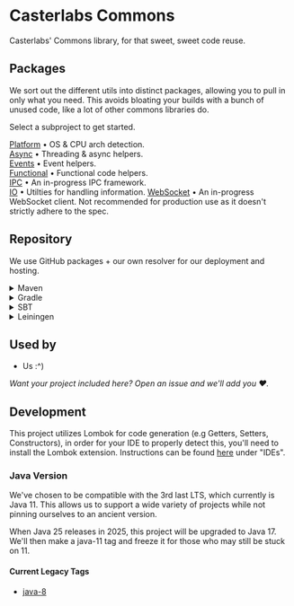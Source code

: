 # Casterlabs Commons

Casterlabs' Commons library, for that sweet, sweet code reuse.

## Packages

We sort out the different utils into distinct packages, allowing you to pull in only what you need. This avoids bloating your builds with a bunch of unused code, like a lot of other commons libraries do.

Select a subproject to get started.

[Platform](/platform/) &bull; OS & CPU arch detection.  
[Async](/async/) &bull; Threading & async helpers.  
[Events](/events/) &bull; Event helpers.  
[Functional](/functional/) &bull; Functional code helpers.  
[IPC](/ipc/) &bull; An in-progress IPC framework.  
[IO](/io/) &bull; Utilties for handling information.
[WebSocket](/websocket/) &bull; An in-progress WebSocket client. Not recommended for production use as it doesn't strictly adhere to the spec.

## Repository

We use GitHub packages + our own resolver for our deployment and hosting.

<details>
  <summary>Maven</summary>
  
  ```xml
  <repositories>
    <repository>
      <id>casterlabs-maven</id>
      <url>https://repo.casterlabs.co/maven</url>
    </repository>
  </repositories>
  ```
</details>

<details>
  <summary>Gradle</summary>
  
  ```gradle
allprojects {
	repositories {
		maven { url 'https://repo.casterlabs.co/maven' }
	}
}
  ```
</details>

<details>
  <summary>SBT</summary>
  
  ```
resolvers += "casterlabs-maven" at "https://repo.casterlabs.co/maven"
  ```
</details>

<details>
  <summary>Leiningen</summary>
  
  ```
:repositories [["casterlabs-maven" "https://repo.casterlabs.co/maven"]]
  ```
</details>

## Used by

- Us :^)

_Want your project included here? Open an issue and we'll add you ❤._

## Development

This project utilizes Lombok for code generation (e.g Getters, Setters, Constructors), in order for your IDE to properly detect this, you'll need to install the Lombok extension. Instructions can be found [here](https://projectlombok.org/setup/) under "IDEs".

### Java Version

We've chosen to be compatible with the 3rd last LTS, which currently is Java 11. This allows us to support a wide variety of projects while not pinning ourselves to an ancient version.

When Java 25 releases in 2025, this project will be upgraded to Java 17. We'll then make a java-11 tag and freeze it for those who may still be stuck on 11.

#### Current Legacy Tags
- [java-8](https://github.com/Casterlabs/Commons/tree/java-8)
